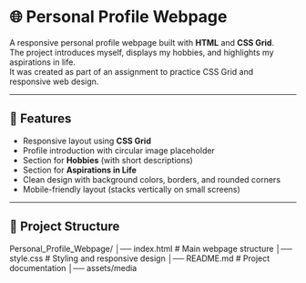 # 🌐 Personal Profile Webpage

A responsive personal profile webpage built with **HTML** and **CSS Grid**.  
The project introduces myself, displays my hobbies, and highlights my aspirations in life.  
It was created as part of an assignment to practice CSS Grid and responsive web design.  

---

## 🚀 Features
- Responsive layout using **CSS Grid**  
- Profile introduction with circular image placeholder  
- Section for **Hobbies** (with short descriptions)  
- Section for **Aspirations in Life**  
- Clean design with background colors, borders, and rounded corners  
- Mobile-friendly layout (stacks vertically on small screens)  

---

## 📂 Project Structure
Personal_Profile_Webpage/
│── index.html # Main webpage structure
│── style.css # Styling and responsive design
│── README.md # Project documentation
│── assets/media 
